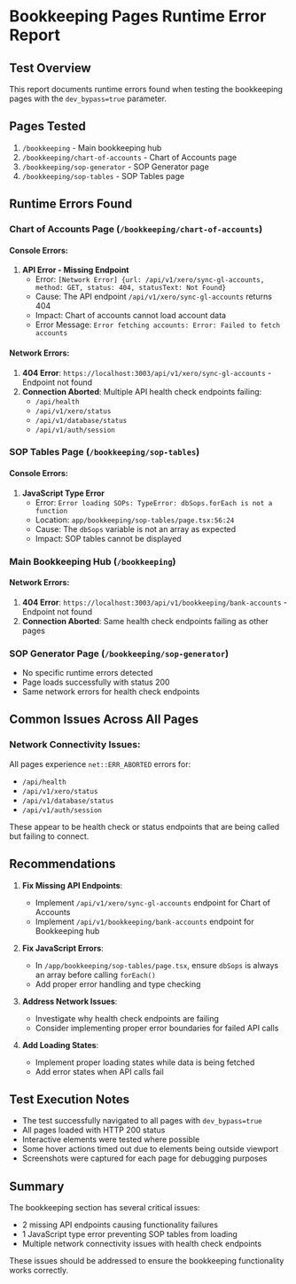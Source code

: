 # Bookkeeping Pages Runtime Error Report

## Test Overview
This report documents runtime errors found when testing the bookkeeping pages with the `dev_bypass=true` parameter.

## Pages Tested
1. `/bookkeeping` - Main bookkeeping hub
2. `/bookkeeping/chart-of-accounts` - Chart of Accounts page
3. `/bookkeeping/sop-generator` - SOP Generator page
4. `/bookkeeping/sop-tables` - SOP Tables page

## Runtime Errors Found

### Chart of Accounts Page (`/bookkeeping/chart-of-accounts`)

#### Console Errors:
1. **API Error - Missing Endpoint**
   - Error: `[Network Error] {url: /api/v1/xero/sync-gl-accounts, method: GET, status: 404, statusText: Not Found}`
   - Cause: The API endpoint `/api/v1/xero/sync-gl-accounts` returns 404
   - Impact: Chart of accounts cannot load account data
   - Error Message: `Error fetching accounts: Error: Failed to fetch accounts`

#### Network Errors:
1. **404 Error**: `https://localhost:3003/api/v1/xero/sync-gl-accounts` - Endpoint not found
2. **Connection Aborted**: Multiple API health check endpoints failing:
   - `/api/health`
   - `/api/v1/xero/status`
   - `/api/v1/database/status`
   - `/api/v1/auth/session`

### SOP Tables Page (`/bookkeeping/sop-tables`)

#### Console Errors:
1. **JavaScript Type Error**
   - Error: `Error loading SOPs: TypeError: dbSops.forEach is not a function`
   - Location: `app/bookkeeping/sop-tables/page.tsx:56:24`
   - Cause: The `dbSops` variable is not an array as expected
   - Impact: SOP tables cannot be displayed

### Main Bookkeeping Hub (`/bookkeeping`)

#### Network Errors:
1. **404 Error**: `https://localhost:3003/api/v1/bookkeeping/bank-accounts` - Endpoint not found
2. **Connection Aborted**: Same health check endpoints failing as other pages

### SOP Generator Page (`/bookkeeping/sop-generator`)
- No specific runtime errors detected
- Page loads successfully with status 200
- Same network errors for health check endpoints

## Common Issues Across All Pages

### Network Connectivity Issues:
All pages experience `net::ERR_ABORTED` errors for:
- `/api/health`
- `/api/v1/xero/status`
- `/api/v1/database/status`
- `/api/v1/auth/session`

These appear to be health check or status endpoints that are being called but failing to connect.

## Recommendations

1. **Fix Missing API Endpoints**:
   - Implement `/api/v1/xero/sync-gl-accounts` endpoint for Chart of Accounts
   - Implement `/api/v1/bookkeeping/bank-accounts` endpoint for Bookkeeping hub

2. **Fix JavaScript Errors**:
   - In `/app/bookkeeping/sop-tables/page.tsx`, ensure `dbSops` is always an array before calling `forEach()`
   - Add proper error handling and type checking

3. **Address Network Issues**:
   - Investigate why health check endpoints are failing
   - Consider implementing proper error boundaries for failed API calls

4. **Add Loading States**:
   - Implement proper loading states while data is being fetched
   - Add error states when API calls fail

## Test Execution Notes

- The test successfully navigated to all pages with `dev_bypass=true`
- All pages loaded with HTTP 200 status
- Interactive elements were tested where possible
- Some hover actions timed out due to elements being outside viewport
- Screenshots were captured for each page for debugging purposes

## Summary

The bookkeeping section has several critical issues:
- 2 missing API endpoints causing functionality failures
- 1 JavaScript type error preventing SOP tables from loading
- Multiple network connectivity issues with health check endpoints

These issues should be addressed to ensure the bookkeeping functionality works correctly.